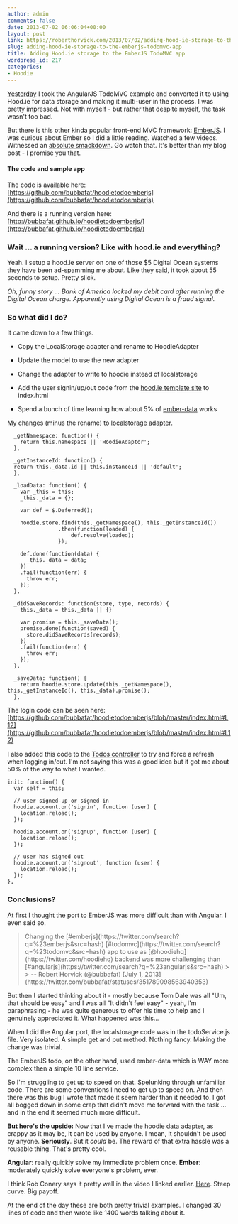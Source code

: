```yaml
---
author: admin
comments: false
date: 2013-07-02 06:06:04+00:00
layout: post
link: https://roberthorvick.com/2013/07/02/adding-hood-ie-storage-to-the-emberjs-todomvc-app/
slug: adding-hood-ie-storage-to-the-emberjs-todomvc-app
title: Adding Hood.ie storage to the EmberJS TodoMVC app
wordpress_id: 217
categories:
- Hoodie
---
```


[Yesterday](http://www.roberthorvick.com/2013/06/30/todomvc-angularjs-hood-ie-60-minutes-to-awesome/) I took the AngularJS TodoMVC example and converted it to using Hood.ie for data storage and making it multi-user in the process.  I was pretty impressed.  Not with myself - but rather that despite myself, the task wasn't too bad.

But there is this other kinda popular front-end MVC framework: [EmberJS](http://emberjs.com/).  I was curious about Ember so I did a little reading.  Watched a few videos.  Witnessed an [absolute smackdown](http://vimeo.com/68215606).  Go watch that.  It's better than my blog post - I promise you that.



#### The code and sample app



The code is available here:  [https://github.com/bubbafat/hoodietodoemberjs](https://github.com/bubbafat/hoodietodoemberjs)

And there is a running version here:   [http://bubbafat.github.io/hoodietodoemberjs/](http://bubbafat.github.io/hoodietodoemberjs/)



### Wait ... a running version?  Like with hood.ie and everything?



Yeah.  I setup a hood.ie server on one of those $5 Digital Ocean systems they have been ad-spamming me about.  Like they said, it took about 55 seconds to setup.  Pretty slick.

_Oh, funny story ... Bank of America locked my debit card after running the Digital Ocean charge.  Apparently using Digital Ocean is a fraud signal._



### So what did I do?



It came down to a few things.




  
  * Copy the LocalStorage adapter and rename to HoodieAdapter

  
  * Update the model to use the new adapter

  
  * Change the adapter to write to hoodie instead of localstorage

  
  * Add the user signin/up/out code from the [hood.ie template site](http://192.241.199.15:6001/) to index.html

  
  * Spend a bunch of time learning how about 5% of [ember-data](https://github.com/emberjs/data) works



My changes (minus the rename) to [localstorage adapter](https://github.com/rpflorence/ember-localstorage-adapter).


    
    
      _getNamespace: function() {
        return this.namespace || 'HoodieAdaptor';
      },
      
      _getInstanceId: function() {
      return this._data.id || this.instanceId || 'default';
      },
    
      _loadData: function() {  
        var _this = this;
        _this._data = {};
      
        var def = $.Deferred();
      
        hoodie.store.find(this._getNamespace(), this._getInstanceId())
                    .then(function(loaded) {
                        def.resolve(loaded);
                    });
            
        def.done(function(data) { 
          _this._data = data;
        })
        .fail(function(err) { 
          throw err; 
        });
      },
    
      _didSaveRecords: function(store, type, records) {
        this._data = this._data || {}
      
        var promise = this._saveData();
        promise.done(function(saved) {
          store.didSaveRecords(records);
        })
    	.fail(function(err) {
    	  throw err;
    	});
      },
    
      _saveData: function() {
        return hoodie.store.update(this._getNamespace(), this._getInstanceId(), this._data).promise();
      },
    



The login code can be seen here:  [https://github.com/bubbafat/hoodietodoemberjs/blob/master/index.html#L12](https://github.com/bubbafat/hoodietodoemberjs/blob/master/index.html#L12)

I also added this code to the [Todos controller](https://github.com/bubbafat/hoodietodoemberjs/blob/master/js/controllers/todos_controller.js#L60) to try and force a refresh when logging in/out.  I'm not saying this was a good idea but it got me about 50% of the way to what I wanted.


    
    
    init: function() {
      var self = this;
    
      // user signed-up or signed-in
      hoodie.account.on('signin', function (user) {
        location.reload();
      });
    
      hoodie.account.on('signup', function (user) {
        location.reload();
      });
    
      // user has signed out
      hoodie.account.on('signout', function (user) {
        location.reload();
      });
    },
    





### Conclusions?



At first I thought the port to EmberJS was more difficult than with Angular.  I even said so.



<blockquote>Changing the [#emberjs](https://twitter.com/search?q=%23emberjs&src=hash) [#todomvc](https://twitter.com/search?q=%23todomvc&src=hash) app to use as [@hoodiehq](https://twitter.com/hoodiehq) backend was more challenging than [#angularjs](https://twitter.com/search?q=%23angularjs&src=hash)
> 
> -- Robert Horvick (@bubbafat) [July 1, 2013](https://twitter.com/bubbafat/statuses/351789098563940353)</blockquote>




But then I started thinking about it - mostly because Tom Dale was all "Um, that should be easy" and I was all "It didn't feel easy" - yeah, I'm paraphrasing - he was quite generous to offer his time to help and I genuinely appreciated it.  What happened was this...

When I did the Angular port, the localstorage code was in the todoService.js file.  Very isolated.  A simple get and put method.  Nothing fancy.  Making the change was trivial.

The EmberJS todo, on the other hand, used ember-data which is WAY more complex then a simple 10 line service.

So I'm struggling to get up to speed on that.  Spelunking through unfamiliar code.  There are some conventions I need to get up to speed on.  And then there was this bug I wrote that made it seem harder than it needed to.  I got all bogged down in some crap that didn't move me forward with the task ... and in the end it seemed much more difficult.

**But here's the upside:**  Now that I've made the hoodie data adapter, as crappy as it may be, it can be used by anyone.  I mean, it shouldn't be used by anyone.  **Seriously**.  But it _could_ be.  The reward of that extra hassle was a reusable thing.  That's pretty cool.

**Angular**: really quickly solve my immediate problem once.
**Ember**: moderately quickly solve everyone's problem, ever.

I think Rob Conery says it pretty well in the video I linked earlier.  [Here](http://vimeo.com/68215606#t=3303).  Steep curve.  Big payoff.

At the end of the day these are both pretty trivial examples.  I changed 30 lines of code and then wrote like 1400 words talking about it.

